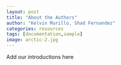 ```yaml
---
layout: post
title: "About the Authors"
author: "Kelvin Murillo, Shad Fernandez"
categories: resources
tags: [documentation,sample]
image: arctic-2.jpg
---
```


Add our introductions here
